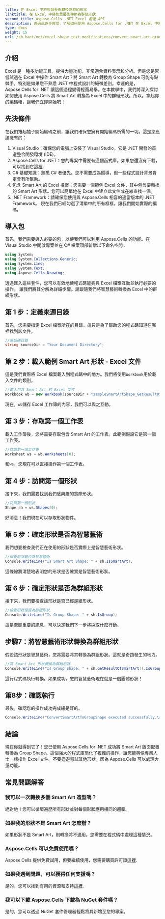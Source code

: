 ```yaml
---
title: 在 Excel 中將智慧藝術轉換為群組形狀
linktitle: 在 Excel 中將智慧藝術轉換為群組形狀
second_title: Aspose.Cells .NET Excel 處理 API
description: 透過此逐步教學，了解如何使用 Aspose.Cells for .NET 在 Excel 中將 Smart Art 轉換為 Group Shape。
type: docs
weight: 15
url: /zh-hant/net/excel-shape-text-modifications/convert-smart-art-group-shape-excel/
---
```

## 介紹
Excel 是一種多功能工具，提供大量功能，非常適合資料表示和分析。但是您是否嘗試過在 Excel 中操作 Smart Art？將 Smart Art 轉換為 Group Shape 可能有點棘手，特別是如果您不熟悉 .NET 中程式設計的細微差別。幸運的是，Aspose.Cells for .NET 讓這個過程變得輕而易舉。在本教學中，我們將深入探討如何使用 Aspose.Cells 將 Smart Art 轉換為 Excel 中的群組形狀。所以，拿起你的編碼帽，讓我們立即開始吧！
## 先決條件
在我們捲起袖子開始編碼之前，讓我們確保您擁有開始編碼所需的一切。這是您應該擁有的：
1. Visual Studio：確保您的電腦上安裝了 Visual Studio。它是 .NET 開發的首選整合開發環境 (IDE)。
2.  Aspose.Cells for .NET：您的專案中需要有這個函式庫。如果您還沒有下載，可以找到它[這裡](https://releases.aspose.com/cells/net/).
3. C# 基礎知識：熟悉 C# 者優先。您不需要成為嚮導，但一些程式設計背景肯定會有所幫助。
4. 包含 Smart Art 的 Excel 檔案：您需要一個範例 Excel 文件，其中包含要轉換的 Smart Art 形狀。您可以簡單地在 Excel 中建立此文件或在線查找一個。
5. .NET Framework：請確保您使用與 Aspose.Cells 相容的適當版本的 .NET Framework。
現在我們已經勾選了清單中的所有框框，讓我們開始實際的編碼。
## 導入包
首先，我們需要導入必要的包，以便我們可以利用 Aspose.Cells 的功能。在 Visual Studio 中開啟專案並在 C# 檔案頂部新增以下命名空間：
```csharp
using System;
using System.Collections.Generic;
using System.Linq;
using System.Text;
using Aspose.Cells.Drawing;
```
透過匯入這些套件，您可以有效地使程式碼能夠與 Excel 檔案互動並執行必要的操作。
讓我們將其分解為詳細步驟。請跟隨我們將智慧藝術轉換為 Excel 中的群組形狀。
## 第 1 步：定義來源目錄
首先，您需要指定 Excel 檔案所在的目錄。這只是為了幫助您的程式碼知道在哪裡找到該文件。
```csharp
//原始碼目錄
string sourceDir = "Your Document Directory";
```
## 第 2 步：載入範例 Smart Art 形狀 - Excel 文件
這是我們實際將 Excel 檔案載入到程式碼中的地方。我們將使用`Workbook`用於載入文件的類別。
```csharp
//載入包含 Smart Art 的 Excel 文件
Workbook wb = new Workbook(sourceDir + "sampleSmartArtShape_GetResultOfSmartArt.xlsx");
```
現在，`wb`儲存 Excel 工作簿的內容，我們可以與之互動。
## 第 3 步：存取第一個工作表
載入工作簿後，您將需要存取包含 Smart Art 的工作表。此範例假設它是第一個工作表。
```csharp
//訪問第一個工作表
Worksheet ws = wb.Worksheets[0];
```
和`ws`，您現在可以直接操作第一個工作表。
## 第 4 步：訪問第一個形狀
接下來，我們需要找到我們感興趣的實際形狀。
```csharp
//訪問第一個形狀
Shape sh = ws.Shapes[0];
```
好消息！我們現在可以存取形狀物件。
## 第 5 步：確定形狀是否為智慧藝術
我們想要檢查我們正在使用的形狀是否實際上是智慧藝術形狀。 
```csharp
//檢查形狀是否為智慧藝術
Console.WriteLine("Is Smart Art Shape: " + sh.IsSmartArt);
```
這條線將清楚地表明您的形狀是否確實是智慧藝術形狀。
## 第 6 步：確定形狀是否為群組形狀
接下來，我們要檢查該形狀是否已經是組形狀。 
```csharp
//檢查形狀是否為群組形狀
Console.WriteLine("Is Group Shape: " + sh.IsGroup);
```
這是至關重要的訊息，可以決定我們下一步將採取什麼行動。
## 步驟7：將智慧藝術形狀轉換為群組形狀
假設該形狀是智慧藝術，您將需要將其轉換為群組形狀。這就是奇蹟發生的地方。
```csharp
//將 Smart Art 形狀轉換為群組形狀
Console.WriteLine("Is Group Shape: " + sh.GetResultOfSmartArt().IsGroup);
```
這行程式碼執行轉換。如果成功，您的智慧藝術現在就是一個團體形狀！
## 第8步：確認執行
最後，確認您的操作成功完成總是好的。
```csharp
Console.WriteLine("ConvertSmartArtToGroupShape executed successfully.\r\n");
```

## 結論
現在你就得到它了！您已使用 Aspose.Cells for .NET 成功將 Smart Art 版面配置轉換為 Group Shape。這個強大的程式庫簡化了複雜的操作，讓您能夠像專業人士一樣操作 Excel 文件。不要迴避嘗試其他形狀，因為 Aspose.Cells 可以處理大量功能。 
## 常見問題解答
### 我可以一次轉換多個 Smart Art 造型嗎？
絕對地！您可以循環遍歷所有形狀並對每個形狀應用相同的邏輯。
### 如果我的形狀不是 Smart Art 怎麼辦？
如果形狀不是 Smart Art，則轉換將不適用，您需要在程式碼中處理這種情況。
### Aspose.Cells 可以免費使用嗎？
 Aspose.Cells 提供免費試用，但要繼續使用，您需要購買許可證[這裡](https://purchase.aspose.com/buy).
### 如果我遇到問題，可以獲得任何支援嗎？
是的，您可以找到有用的資源和支持[這裡](https://forum.aspose.com/c/cells/9).
### 我可以下載 Aspose.Cells 下載為 NuGet 套件嗎？
是的，您可以透過 NuGet 套件管理器輕鬆將其新增至您的專案。